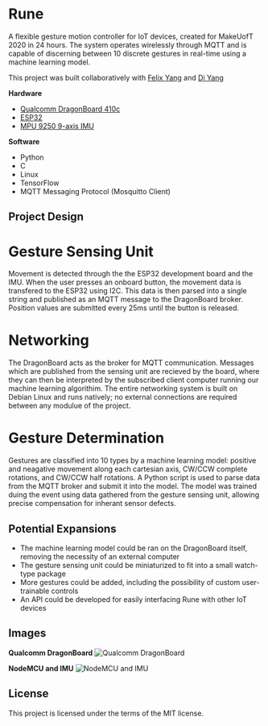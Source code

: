 # Rune
A flexible gesture motion controller for IoT devices, created for MakeUofT 2020 in 24 hours. The system operates wirelessly through MQTT and is capable of discerning between 10 discrete gestures in real-time using a machine learning model.

This project was built collaboratively with [Felix Yang](https://github.com/YangF0917) and [Di Yang](https://github.com/diyang100)

**Hardware** 
* [Qualcomm DragonBoard 410c](https://developer.qualcomm.com/hardware/dragonboard-410c)
* [ESP32](https://www.espressif.com/en/products/hardware/esp32/overview)
* [MPU 9250 9-axis IMU](https://www.invensense.com/products/motion-tracking/9-axis/mpu-9250/)


**Software**
* Python
* C
* Linux
* TensorFlow
* MQTT Messaging Protocol (Mosquitto Client)


## Project Design

# Gesture Sensing Unit
Movement is detected through the the ESP32 development board and the IMU. When the user presses an onboard button, the movement data is transfered to the ESP32 using I2C. This data is then parsed into a single string and published as an MQTT message to the DragonBoard broker. Position values are submitted every 25ms until the button is released.

# Networking
The DragonBoard acts as the broker for MQTT communication. Messages which are published from the sensing unit are recieved by the board, where they can then be interpreted by the subscribed client computer running our machine learning algorithim. The entire networking system is built on Debian Linux and runs natively; no external connections are required between any modulue of the project.

# Gesture Determination
Gestures are classified into 10 types by a machine learning model: positive and neagative movement along each cartesian axis, CW/CCW  complete rotations, and CW/CCW half rotations. A Python script is used to parse data from the MQTT broker and submit it into the model. The model was trained duing the event using data gathered from the gesture sensing unit, allowing precise compensation for inherant sensor defects. 

## Potential Expansions
* The machine learning model could be ran on the DragonBoard itself, removing the necessity of an external computer
* The gesture sensing unit could be miniaturized to fit into a small watch-type package
* More gestures could be added, including the possibility of custom user-trainable controls
* An API could be developed for easily interfacing Rune with other IoT devices


## Images

**Qualcomm DragonBoard**
![Qualcomm DragonBoard](https://github.com/a-gratton/Rune/blob/master/images/DragonBoard.jpeg)

**NodeMCU and IMU**
![NodeMCU and IMU](https://github.com/a-gratton/Rune/blob/master/images/NodeMCU.jpeg)




## License
This project is licensed under the terms of the MIT license.

